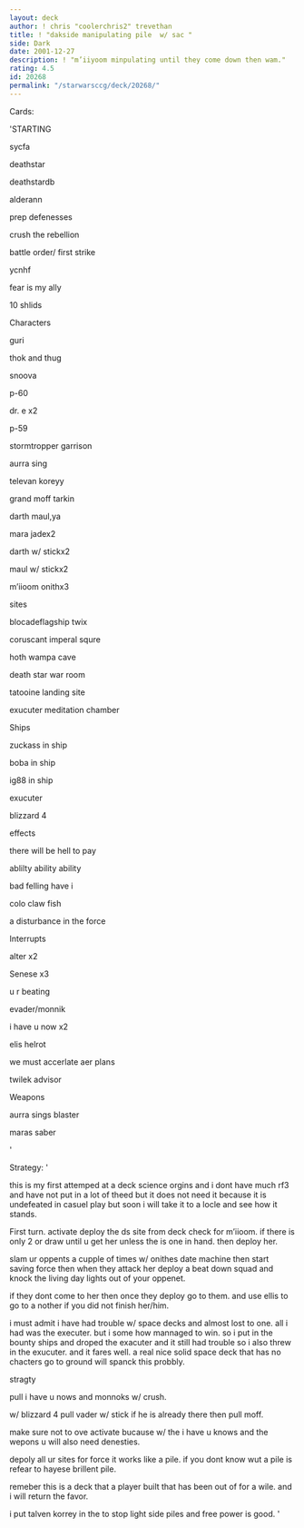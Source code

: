 ```yaml
---
layout: deck
author: ! chris "coolerchris2" trevethan
title: ! "dakside manipulating pile  w/ sac "
side: Dark
date: 2001-12-27
description: ! "m’iiyoom minpulating until they come down then wam."
rating: 4.5
id: 20268
permalink: "/starwarsccg/deck/20268/"
---
```

Cards: 

'STARTING

sycfa

deathstar

deathstardb

alderann

prep defenesses

crush the rebellion

battle order/ first strike

ycnhf

fear is my ally

10 shlids


Characters

guri

thok and thug

snoova

p-60

dr. e x2

p-59

stormtropper garrison

aurra sing

televan koreyy

grand moff tarkin

darth maul,ya

mara jadex2

darth w/ stickx2

maul w/ stickx2

m’iioom onithx3


sites

blocadeflagship twix

coruscant imperal squre

hoth wampa cave

death star war room

tatooine landing site

exucuter meditation chamber


Ships

zuckass in ship

boba in ship

ig88 in ship

exucuter

blizzard 4


effects 

there will be hell to pay

ablilty ability ability

bad felling have i

colo claw fish

a disturbance in the force


Interrupts

alter x2

Senese x3

u r beating 

evader/monnik

i have u now x2

elis helrot

we must accerlate aer plans

twilek advisor


Weapons

aurra sings blaster

maras saber

'

Strategy: '

this is my first attemped at a deck science orgins and i dont have much rf3 and have not put in a lot of theed but it does not need it because it is undefeated in casuel play but soon i will take it to a locle and see how it stands.


First turn. activate deploy the ds site from deck check for m’iioom. if there is only 2 or draw until u get her unless the is one in hand. then deploy her.


slam ur oppents a cupple of times w/ onithes date machine then start saving force then when they attack her deploy a beat down squad and knock the living day lights out of your oppenet.


if they dont come to her then once they deploy go to them. and use ellis to go to a nother if you did not finish her/him. 


i must admit i have had trouble w/ space decks and almost lost to one. all i had was the executer. but i some how mannaged to win. so i put in the bounty ships and droped the exacuter and it still had trouble so i also threw in the exucuter. and it fares well. a real nice solid space deck that has no chacters go to ground will spanck this probbly.


stragty

pull i have u nows and monnoks w/ crush.

w/ blizzard 4 pull vader w/ stick if he is already there then pull moff.

make sure not to ove activate bucause w/ the i have u knows and the wepons u will also need denesties.

depoly all ur sites for force it works like a pile. if you dont know wut a pile is refear to hayese brillent pile.


remeber this is a deck that a player built that has been out of for a wile. and i will return the favor. 


i put talven korrey in the to stop light side piles and free power is good. '
